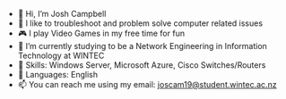- 👋 Hi, I’m Josh Campbell 
- 👀 I like to troubleshoot and problem solve computer related issues 
- 🎮 I play Video Games in my free time for fun 
- 🌱 I’m currently studying to be a Network Engineering in Information Technology at WINTEC 
- 🔧 Skills: Windows Server, Microsoft Azure, Cisco Switches/Routers 
- 📘 Languages: English 
- 📫 You can reach me using my email: joscam19@student.wintec.ac.nz 
<!---
ACyberNinja/ACyberNinja is a ✨ special ✨ repository because its `README.md` (this file) appears on your GitHub profile.
You can click the Preview link to take a look at your changes.
--->
